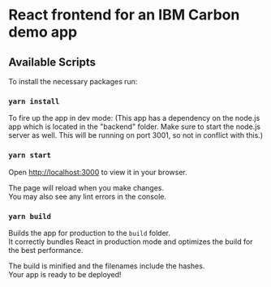 # React frontend for an IBM Carbon demo app

## Available Scripts

To install the necessary packages run:

### `yarn install`

To fire up the app in dev mode:
(This app has a dependency on the node.js app which is located in the "backend" folder. Make sure to start the node.js server as well. This will be running on port 3001, so not in conflict with this.)

### `yarn start`

Open [http://localhost:3000](http://localhost:3000) to view it in your browser.

The page will reload when you make changes.\
You may also see any lint errors in the console.

### `yarn build`

Builds the app for production to the `build` folder.\
It correctly bundles React in production mode and optimizes the build for the best performance.

The build is minified and the filenames include the hashes.\
Your app is ready to be deployed!
